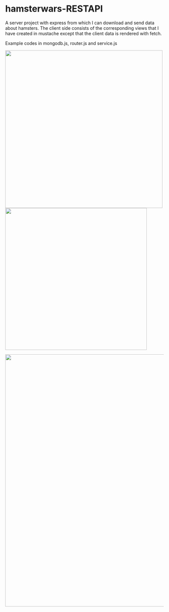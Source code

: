# hamsterwars-RESTAPI
A server project with express from which I can download and send data about hamsters. The client side consists of the corresponding views that 
I have created in mustache except that the client data is rendered with fetch.

Example codes in mongodb.js, router.js and service.js

<img height ="500" src="https://user-images.githubusercontent.com/97985695/228375716-cfa66bd1-a2e3-4f2d-9af9-f86dc2550139.png"> <img src="https://user-images.githubusercontent.com/97985695/228375707-ef26e066-72a6-4d16-9305-375c918bbb8a.png" width = "450">

<img src="https://user-images.githubusercontent.com/97985695/228375727-a7ac6d81-4bc1-4ce1-911d-a9839690ad5b.png" width = "800">

